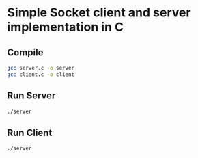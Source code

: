# Simple Socket client and server implementation in C

## Compile

```bash
gcc server.c -o server
gcc client.c -o client
```

## Run Server

```bash
./server
```

## Run Client

```bash
./server
```
